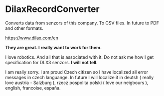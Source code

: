 # DilaxRecordConverter

Converts data from senzors of this company. To CSV files. In future to PDF and other formats.

https://www.dilax.com/en

**They are great. I really want to work for them.** 

I love robotics. And all that is associated with it. 
Do not ask me how I get specification for DLX3 senzors. **I will not tell.**

I am really sorry. I am proud Czech citizen so I have localized all error messages in czech languange. In future I will localize it in deutsh ( really love austria - Salzburg ), rzecz pospolita polski ( love our neigbours ), english, francoise, espaňa.


